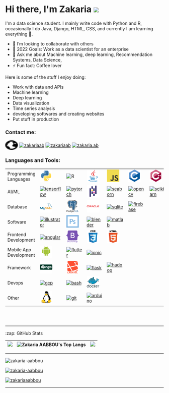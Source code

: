 # Hi there, I'm Zakaria <img src="https://media.giphy.com/media/hvRJCLFzcasrR4ia7z/giphy.gif" width="25px">

I'm a data science student. I mainly write code with Python and R, occasionally I do Java, Django, HTML, CSS, and currently I am learning everything 🤣.

- 👯 I’m looking to collaborate with others
- 🥅 2022 Goals: Work as a data scientist for an enterprise 
- 💬 Ask me about Machine learning, deep learning, Recommendation Systems, Data Science,
- ⚡ Fun fact: Coffee lover

Here is some of the stuff I enjoy doing:
* Work with data and APIs
* Machine learning
* Deep learning
* Data visualization
* Time series analysis
* developing softwares and creating websites
* Put stuff in production


### Contact me:

<!-- [<img align="left" alt="https://zakaria-aabbou.github.io/" width="22px" src="https://raw.githubusercontent.com/iconic/open-iconic/master/svg/globe.svg" />][website] -->
<!-- [<img align="left" alt="zakaria | Twitter" width="22px" src="https://cdn.jsdelivr.net/npm/simple-icons@v3/icons/twitter.svg" />][twitter] -->
<!-- [<img align="left" alt="zakaria | LinkedIn" width="22px" src="https://cdn.jsdelivr.net/npm/simple-icons@v3/icons/linkedin.svg" />][linkedin] -->
<!-- <br />
🔗 &nbsp;**I am also on:** -->
<p align="left">
<a href="https://zakaria-aabbou.github.io/" target="blank"><img align="center" src="https://raw.githubusercontent.com/iconic/open-iconic/master/svg/globe.svg" alt="zakariaabweb" height="30" width="40" /></a>
<a href="https://twitter.com/ZakariaAabbou" target="blank"><img align="center" src="https://raw.githubusercontent.com/rahuldkjain/github-profile-readme-generator/master/src/images/icons/Social/twitter.svg" alt="zakariaab" height="30" width="40" /></a>
<a href="https://www.linkedin.com/in/zakaria-aabbou/" target="blank"><img align="center" src="https://raw.githubusercontent.com/rahuldkjain/github-profile-readme-generator/master/src/images/icons/Social/linked-in-alt.svg" alt="zakariaab" height="30" width="40" /></a>
<a href="https://www.instagram.com/zakaria_abbou/" target="blank"><img align="center" src="https://raw.githubusercontent.com/rahuldkjain/github-profile-readme-generator/master/src/images/icons/Social/instagram.svg" alt="zakaria.ab" height="30" width="40" /></a>

<br />

### Languages and Tools:
  
<table>
    <td>Programming Languages</td>
    <td><a href="https://www.python.org" target="_blank" rel="noreferrer"> <img
            src="https://raw.githubusercontent.com/devicons/devicon/master/icons/python/python-original.svg"
            alt="python" width="40" height="40" /> </a></td>
    <td><img src="https://www.vectorlogo.zone/logos/r-project/r-project-official.svg" alt="R" width="40" height="40"/> </td>
    <td><a href="https://www.java.com" target="_blank" rel="noreferrer"> <img
            src="https://raw.githubusercontent.com/devicons/devicon/master/icons/java/java-original.svg" alt="java"
            width="40" height="40" /> </a></td>
    <td><a href="https://developer.mozilla.org/en-US/docs/Web/JavaScript" target="_blank" rel="noreferrer"> <img
            src="https://raw.githubusercontent.com/devicons/devicon/master/icons/javascript/javascript-original.svg"
            alt="javascript" width="40" height="40" /> </a></td>
    <td><a href="https://www.cprogramming.com/" target="_blank" rel="noreferrer"> <img
            src="https://raw.githubusercontent.com/devicons/devicon/master/icons/c/c-original.svg" alt="c" width="40"
            height="40" /></a></td>
    <td><a href="https://www.w3schools.com/cpp/" target="_blank" rel="noreferrer"> <img
            src="https://raw.githubusercontent.com/devicons/devicon/master/icons/cplusplus/cplusplus-original.svg"
            alt="cplusplus" width="40" height="40" /></a></td>
    <td>    <a href="https://www.php.net" target="_blank" rel="noreferrer"> <img
            src="https://raw.githubusercontent.com/devicons/devicon/master/icons/php/php-original.svg" alt="php"
            width="40" height="40" /> </a>
</td>
  
<tr>
    <td>AI/ML</td> 
    <td>    <a href="https://www.tensorflow.org" target="_blank" rel="noreferrer"> <img
            src="https://www.vectorlogo.zone/logos/tensorflow/tensorflow-icon.svg" alt="tensorflow" width="40"
            height="40" /> </a></td>
    <td>    <a href="https://pytorch.org/" target="_blank" rel="noreferrer">
        <img src="https://www.vectorlogo.zone/logos/pytorch/pytorch-icon.svg" alt="pytorch" width="40"
            height="40" /></a></td>
    <td>    <a href="https://pandas.pydata.org/" target="_blank" rel="noreferrer"> <img
            src="https://raw.githubusercontent.com/devicons/devicon/2ae2a900d2f041da66e950e4d48052658d850630/icons/pandas/pandas-original.svg"
            alt="pandas" width="40" height="40" /> </a></td>
    <td>    <a href="https://seaborn.pydata.org/" target="_blank" rel="noreferrer"> <img
            src="https://seaborn.pydata.org/_images/logo-mark-lightbg.svg" alt="seaborn" width="40" height="40" /> </a>
</td>
    <td>    <a href="https://opencv.org/" target="_blank" rel="noreferrer">
        <img src="https://www.vectorlogo.zone/logos/opencv/opencv-icon.svg" alt="opencv" width="40" height="40" /> </a>
</td>
    <td>    <a href="https://scikit-learn.org/" target="_blank" rel="noreferrer"> <img
            src="https://upload.wikimedia.org/wikipedia/commons/0/05/Scikit_learn_logo_small.svg" alt="scikit_learn"
            width="40" height="40" /> </a></td>
    
  </tr>

<tr>
    <td>Database</td> 
    <td>    <a href="https://www.mysql.com/" target="_blank" rel="noreferrer"> <img
            src="https://raw.githubusercontent.com/devicons/devicon/master/icons/mysql/mysql-original-wordmark.svg"
            alt="mysql" width="40" height="40" /> </a></td>
    <td>    <a href="https://www.postgresql.org" target="_blank" rel="noreferrer"> <img
            src="https://raw.githubusercontent.com/devicons/devicon/master/icons/postgresql/postgresql-original-wordmark.svg"
            alt="postgresql" width="40" height="40" /> </a></td>
    <td>    <a href="https://www.oracle.com/" target="_blank" rel="noreferrer"> <img
            src="https://raw.githubusercontent.com/devicons/devicon/master/icons/oracle/oracle-original.svg"
            alt="oracle" width="40" height="40" /> </a></td>
    <td>    <a href="https://www.sqlite.org/" target="_blank" rel="noreferrer"> <img
            src="https://www.vectorlogo.zone/logos/sqlite/sqlite-icon.svg" alt="sqlite" width="40" height="40" /> </a>
      <td><a href="https://firebase.google.com/" target="_blank" rel="noreferrer"> <img
            src="https://www.vectorlogo.zone/logos/firebase/firebase-icon.svg" alt="firebase" width="40"
            height="40" /></a></td>
</td>
    
  </tr>
<tr>
    <td>Software</td> 
    <td>    <a href="https://www.adobe.com/in/products/illustrator.html" target="_blank" rel="noreferrer"> <img
            src="https://www.vectorlogo.zone/logos/adobe_illustrator/adobe_illustrator-icon.svg" alt="illustrator"
            width="40" height="40" /> </a></td>
    <td>    <a href="https://www.photoshop.com/en" target="_blank" rel="noreferrer"> <img
            src="https://raw.githubusercontent.com/devicons/devicon/master/icons/photoshop/photoshop-line.svg"
            alt="photoshop" width="40" height="40" /> </a></td>
    <td>    <a href="https://www.blender.org/" target="_blank" rel="noreferrer"> <img
            src="https://download.blender.org/branding/community/blender_community_badge_white.svg" alt="blender"
            width="40" height="40" /></a></td>
    <td>    <a href="https://www.mathworks.com/" target="_blank" rel="noreferrer"> <img
            src="https://upload.wikimedia.org/wikipedia/commons/2/21/Matlab_Logo.png" alt="matlab" width="40"
            height="40" /> </a> </td>
    
  </tr>
  
  
<!--   
  <tr>
    <td>XXXXXXXXX</td> 
    <td></td>
    <td></td>
  </tr>
 -->
  
  <tr>
    <td>Frontend Development</td> 
    <td>    <a href="https://angular.io" target="_blank" rel="noreferrer">
        <img src="https://angular.io/assets/images/logos/angular/angular.svg" alt="angular" width="40"
            height="40" /></a></td>
    <td>    <a href="https://getbootstrap.com" target="_blank" rel="noreferrer"> <img
            src="https://raw.githubusercontent.com/devicons/devicon/master/icons/bootstrap/bootstrap-plain-wordmark.svg"
            alt="bootstrap" width="40" height="40" /></a></td>
    <td>    <a href="https://www.w3schools.com/css/" target="_blank" rel="noreferrer"> <img
            src="https://raw.githubusercontent.com/devicons/devicon/master/icons/css3/css3-original-wordmark.svg"
            alt="css3" width="40" height="40" /></a></td>
    <td>    <a href="https://www.w3.org/html/" target="_blank" rel="noreferrer"> <img
            src="https://raw.githubusercontent.com/devicons/devicon/master/icons/html5/html5-original-wordmark.svg"
            alt="html5" width="40" height="40" /> </a></td>
  </tr>
  
  
  <tr>
    <td>Mobile App Development</td> 
    <td>    <a href="https://developer.android.com" target="_blank" rel="noreferrer">
        <img src="https://raw.githubusercontent.com/devicons/devicon/master/icons/android/android-original-wordmark.svg"
            alt="android" width="40" height="40" /></a></td>
    <td>    <a href="https://flutter.dev" target="_blank" rel="noreferrer"> <img
            src="https://www.vectorlogo.zone/logos/flutterio/flutterio-icon.svg" alt="flutter" width="40"
            height="40" /></a></td>
  
  <td><a href="https://ionicframework.com" target="_blank" rel="noreferrer"> <img src="https://upload.wikimedia.org/wikipedia/commons/d/d1/Ionic_Logo.svg" alt="ionic" width="40" height="40"/> </a></td>
    
  </tr>
  

  
  <tr>
    <td>Framework</td> 
    <td>    <a href="https://www.djangoproject.com/" target="_blank" rel="noreferrer"> <img
            src="https://raw.githubusercontent.com/devicons/devicon/master/icons/django/django-original.svg"
            alt="django" width="40" height="40" /></a></td>
    <td>    <a href="https://laravel.com/" target="_blank" rel="noreferrer"> <img
            src="https://raw.githubusercontent.com/devicons/devicon/master/icons/laravel/laravel-plain-wordmark.svg"
            alt="laravel" width="40" height="40" /> </a></td>
    <td>    <a href="https://flask.palletsprojects.com/" target="_blank" rel="noreferrer"> <img
            src="https://www.vectorlogo.zone/logos/pocoo_flask/pocoo_flask-icon.svg" alt="flask" width="40"
            height="40" /></a>
  </td>
  <td>
    <a href="https://hadoop.apache.org/" target="_blank" rel="noreferrer"> <img
            src="https://www.vectorlogo.zone/logos/apache_hadoop/apache_hadoop-icon.svg" alt="hadoop" width="40"
            height="40" />
    </a>
  </td>
</tr>
  
   <tr>
    <td>Devops</td>
    <td>    <a href="https://cloud.google.com" target="_blank" rel="noreferrer"> <img
            src="https://www.vectorlogo.zone/logos/google_cloud/google_cloud-icon.svg" alt="gcp" width="40"
            height="40" /></a></td>
    <td><a href="https://www.gnu.org/software/bash/" target="_blank" rel="noreferrer"> <img
            src="https://www.vectorlogo.zone/logos/gnu_bash/gnu_bash-icon.svg" alt="bash" width="40" height="40" /></a></td>
    <td>    <a href="https://www.docker.com/" target="_blank" rel="noreferrer"> <img
            src="https://raw.githubusercontent.com/devicons/devicon/master/icons/docker/docker-original-wordmark.svg"
            alt="docker" width="40" height="40" /></a></td>
  </tr> 
  
   <tr>
    <td>Other</td> 
    <td>    <a href="https://www.linux.org/" target="_blank" rel="noreferrer"> <img
            src="https://raw.githubusercontent.com/devicons/devicon/master/icons/linux/linux-original.svg" alt="linux"
            width="40" height="40" /> </a></td>
    <td>    <a href="https://git-scm.com/" target="_blank" rel="noreferrer"> <img
            src="https://www.vectorlogo.zone/logos/git-scm/git-scm-icon.svg" alt="git" width="40" height="40" /> </a>
</td>
    <td>    <a href="https://www.arduino.cc/" target="_blank" rel="noreferrer"> <img
            src="https://cdn.worldvectorlogo.com/logos/arduino-1.svg" alt="arduino" width="40" height="40" /></a>
</td>
  </tr>
  



</table>

<br />
<br />


---


  <summary>:zap: GitHub Stats</summary>
  <table>
    <thead>
      <th><img src="https://github-readme-streak-stats.herokuapp.com/?user=zakaria-aabbou&theme=default"></th>
      <th><img src="https://github-readme-stats.vercel.app/api?username=zakaria-aabbou&show_icons=true" alt="Zakaria AABBOU's Top Langs" /></th>
      <th><img src="https://github-readme-stats.vercel.app/api/top-langs/?username=zakaria-aabbou&layout=compact" /></th>
    </thead>
  </table>
  
---
<!-- <p><img align="left" src="https://github-readme-stats.vercel.app/api/top-langs?username=zakaria-aabbou&show_icons=true&locale=en&layout=compact" alt="zakaria-aabbou" /></p>

<p>&nbsp;<img align="center" src="https://github-readme-stats.vercel.app/api?username=zakaria-aabbou&show_icons=true&locale=en" alt="zakaria-aabbou" /></p>

<p><img align="center" src="https://github-readme-streak-stats.herokuapp.com/?user=zakaria-aabbou&" alt="zakaria-aabbou" /></p>

--- -->

<p align="left"> <img src="https://komarev.com/ghpvc/?username=zakaria-aabbou&label=Profile%20views&color=0e75b6&style=flat" alt="zakaria-aabbou" /> </p>

<p align="left"> <a href="https://github.com/ryo-ma/github-profile-trophy"><img src="https://github-profile-trophy.vercel.app/?username=zakaria-aabbou" alt="zakaria-aabbou" /></a> </p>

<p align="left"> <a href="https://twitter.com/zakariaaabbou" target="blank"><img src="https://img.shields.io/twitter/follow/zakariaaabbou?logo=twitter&style=for-the-badge" alt="zakariaaabbou" /></a> </p>

---
<!-- ![zakaria-aabbou](https://komarev.com/ghpvc/?username=zakaria-aabbou) -->


[website]: https://zakaria-aabbou.github.io/
[twitter]: https://twitter.com/ZakariaAabbou
[linkedin]: https://www.linkedin.com/in/zakaria-aabbou/
[webdevplaylist]: https://twitter.com/ZakariaAabbou
[jsplaylist]: https://twitter.com/ZakariaAabbou
[cssplaylist]: https://twitter.com/ZakariaAabbou
[reactplaylist]: https://twitter.com/ZakariaAabbou
